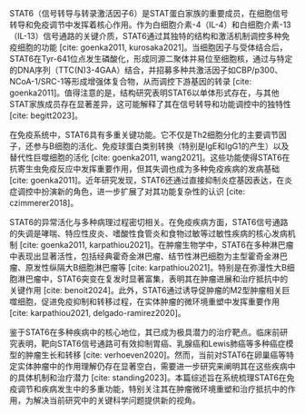 STAT6（信号转导与转录激活因子6）是STAT蛋白家族的重要成员，在细胞信号转导和免疫调节中发挥着核心作用。作为白细胞介素-4（IL-4）和白细胞介素-13（IL-13）信号通路的关键介质，STAT6通过其独特的结构和激活机制调控多种免疫细胞的功能 [cite: goenka2011, kurosaka2021]。当细胞因子与受体结合后，STAT6在Tyr-641位点发生磷酸化，形成同源二聚体并易位至细胞核，通过与特定的DNA序列（TTC(N)3-4GAA）结合，并招募多种共激活因子如CBP/p300、NCoA-1/SRC-1等形成增强体复合物，从而调控下游基因的转录 [cite: goenka2011]。值得注意的是，结构研究表明STAT6以单体形式存在，与其他STAT家族成员存在显著差异，这可能解释了其在信号转导和功能调控中的独特性 [cite: begitt2023]。

在免疫系统中，STAT6具有多重关键功能。它不仅是Th2细胞分化的主要调节因子，还参与B细胞的活化、免疫球蛋白类别转换（特别是IgE和IgG1的产生）以及替代性巨噬细胞的活化 [cite: goenka2011, wang2021]。这些功能使得STAT6在抗寄生虫免疫反应中发挥重要作用，但其失调也成为多种免疫疾病的发病基础 [cite: goenka2011]。近年研究发现，STAT6还通过直接抑制炎症基因表达，在炎症调控中扮演新的角色，进一步扩展了对其功能复杂性的认识 [cite: czimmerer2018]。

STAT6的异常活化与多种病理过程密切相关。在免疫疾病方面，STAT6信号通路的失调是哮喘、特应性皮炎、嗜酸性食管炎和食物过敏等过敏性疾病的核心发病机制 [cite: goenka2011, karpathiou2021]。在肿瘤生物学中，STAT6在多种淋巴瘤中表现出显著活性，包括经典霍奇金淋巴瘤、结节性淋巴细胞为主型霍奇金淋巴瘤、原发性纵隔大B细胞淋巴瘤等 [cite: karpathiou2021]。特别是在弥漫性大B细胞淋巴瘤中，STAT6突变在复发时显著富集，表明其在肿瘤进展和治疗抵抗中的关键作用 [cite: benoit2024]。此外，STAT6通过诱导促肿瘤的M2型肿瘤相关巨噬细胞，促进免疫抑制和转移过程，在实体肿瘤的微环境重塑中发挥重要作用 [cite: karpathiou2021, delgado-ramirez2020]。

鉴于STAT6在多种疾病中的核心地位，其已成为极具潜力的治疗靶点。临床前研究表明，靶向STAT6信号通路可有效抑制胃癌、乳腺癌和Lewis肺癌等多种癌症模型的肿瘤生长和转移 [cite: verhoeven2020]。然而，当前对STAT6在卵巢癌等特定实体肿瘤中的作用理解仍存在显著空白，需要进一步研究来阐明其在这些疾病中的具体机制和治疗潜力 [cite: standing2023]。本篇综述旨在系统梳理STAT6在免疫调节和疾病发生中的多重功能，特别关注其在肿瘤微环境重塑和治疗抵抗中的作用，为解决当前研究中的关键科学问题提供新的视角。